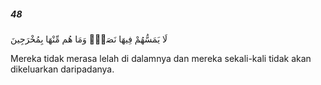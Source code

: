 ##### 48

<span class="ayah">لَا يَمَسُّهُمْ فِيهَا نَصَبٌۭ وَمَا هُم مِّنْهَا بِمُخْرَجِينَ</span>

<span class="ayah_translation">Mereka tidak merasa lelah di dalamnya dan mereka sekali-kali tidak akan dikeluarkan daripadanya.</span>

